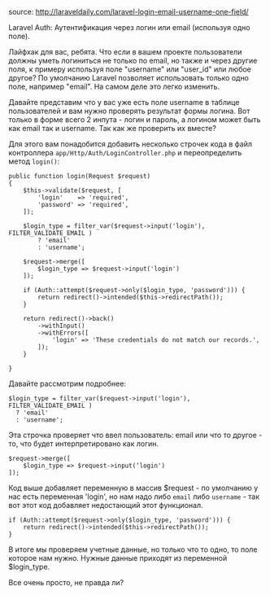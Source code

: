source: http://laraveldaily.com/laravel-login-email-username-one-field/ 

Laravel Auth: Аутентификация через логин или email (используя одно поле).

Лайфхак для вас, ребята. Что если в вашем проекте пользователи должны уметь логиниться не только по email, но также и через другие поля, к примеру используя поле "username" или "user_id" или любое другое? По умолчанию Laravel позволяет использовать только одно поле, например "email". На самом деле это легко изменить.

Давайте представим что у вас уже есть поле username в таблице пользователей и вам нужно проверять результат формы логина. Вот только в форме всего 2 инпута - логин и пароль, а логином может быть как email так и username. Так как же проверить их вместе?

Для этого вам понадобится добавить несколько строчек кода в файл контроллера ```app/Http/Auth/LoginController.php``` и переопределить метод ```login()```:


```
public function login(Request $request)
{
    $this->validate($request, [
        'login'    => 'required',
        'password' => 'required',
    ]);
 
    $login_type = filter_var($request->input('login'), FILTER_VALIDATE_EMAIL ) 
        ? 'email' 
        : 'username';
 
    $request->merge([
        $login_type => $request->input('login')
    ]);
 
    if (Auth::attempt($request->only($login_type, 'password'))) {
        return redirect()->intended($this->redirectPath());
    }
 
    return redirect()->back()
        ->withInput()
        ->withErrors([
            'login' => 'These credentials do not match our records.',
        ]);
    } 
 
}
```

Давайте рассмотрим подробнее:

```
$login_type = filter_var($request->input('login'), FILTER_VALIDATE_EMAIL ) 
  ? 'email' 
  : 'username';

```

Эта строчка проверяет что ввел пользователь: email или что то другое - то, что будет интерпретировано как логин.

```
$request->merge([
    $login_type => $request->input(‘login')
]);

```


Код выше добавляет переменную в массив $request - по умолчанию у нас есть переменная 'login', но нам надо либо `email` либо `username` - так вот этот код добавляет недостающий этот функционал.


```
if (Auth::attempt($request->only($login_type, 'password'))) {
    return redirect()->intended($this->redirectPath());
}

```

В итоге мы проверяем учетные данные, но только что то одно, то поле которое нам нужно. Нужные данные приходят из переменной $login_type.

Все очень просто, не правда ли?



